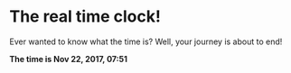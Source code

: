 # The real time clock!

Ever wanted to know what the time is? Well, your journey is about to end!

**The time is Nov 22, 2017, 07:51**